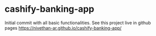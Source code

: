 # cashify-banking-app

Initial commit with all basic functionalities.
See this project live in github pages https://nivethan-ar.github.io/cashify-banking-app/
